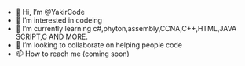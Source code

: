 - 👋 Hi, I’m @YakirCode
- 👀 I’m interested in codeing
- 🌱 I’m currently learning c#,phyton,assembly,CCNA,C++,HTML,JAVA SCRIPT,C AND MORE.
- 💞️ I’m looking to collaborate on helping people code
- 📫 How to reach me (coming soon)

<!---
YakirCode/YakirCode is a ✨ special ✨ repository because its `README.md` (this file) appears on your GitHub profile.
You can click the Preview link to take a look at your changes.
--->

